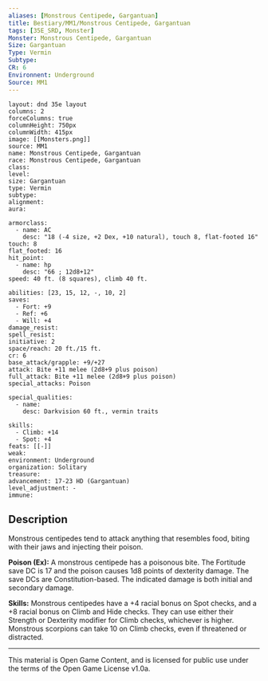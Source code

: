 ```yaml
---
aliases: [Monstrous Centipede, Gargantuan]
title: Bestiary/MM1/Monstrous Centipede, Gargantuan
tags: [35E_SRD, Monster]
Monster: Monstrous Centipede, Gargantuan
Size: Gargantuan
Type: Vermin
Subtype: 
CR: 6
Environnent: Underground
Source: MM1
---
```


```statblock
layout: dnd 35e layout
columns: 2
forceColumns: true
columnHeight: 750px
columnWidth: 415px
image: [[Monsters.png]]
source: MM1
name: Monstrous Centipede, Gargantuan
race: Monstrous Centipede, Gargantuan
class: 
level: 
size: Gargantuan
type: Vermin
subtype: 
alignment: 
aura: 

armorclass:
  - name: AC
    desc: "18 (-4 size, +2 Dex, +10 natural), touch 8, flat-footed 16"
touch: 8
flat_footed: 16
hit_point:
  - name: hp
    desc: "66 ; 12d8+12"
speed: 40 ft. (8 squares), climb 40 ft.

abilities: [23, 15, 12, -, 10, 2]
saves:
  - Fort: +9
  - Ref: +6
  - Will: +4
damage_resist: 
spell_resist: 
initiative: 2
space/reach: 20 ft./15 ft.
cr: 6
base_attack/grapple: +9/+27
attack: Bite +11 melee (2d8+9 plus poison)
full_attack: Bite +11 melee (2d8+9 plus poison)
special_attacks: Poison

special_qualities:
  - name: 
    desc: Darkvision 60 ft., vermin traits

skills:
  - Climb: +14
  - Spot: +4
feats: [[-]]
weak: 
environment: Underground
organization: Solitary
treasure: 
advancement: 17-23 HD (Gargantuan)
level_adjustment: -
immune: 
```

## Description

<p>Monstrous centipedes tend to attack anything that resembles food, biting with their jaws and injecting their poison.</p>
<p>
            <b>Poison (Ex):</b> A monstrous centipede has a poisonous bite. The Fortitude save DC is 17 and the poison causes 1d8 points of dexterity damage. The save DCs are Constitution-based. The indicated damage is both initial and secondary damage.</p>
<p>
            <b>Skills:</b> Monstrous centipedes have a +4 racial bonus on Spot checks, and a +8 racial bonus on Climb and Hide checks. They can use either their Strength or Dexterity modifier for Climb checks, whichever is higher. Monstrous scorpions can take 10 on Climb checks, even if threatened or distracted.</p>

---

This material is Open Game Content, and is licensed for public use under
the terms of the Open Game License v1.0a.
